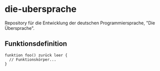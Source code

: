 # die-ubersprache
Repository für die Entwicklung der deutschen Programmiersprache, "Die Übersprache".



## Funktionsdefinition
```
funktion foo() zurück leer {
  // Funktionskörper...
}
```
